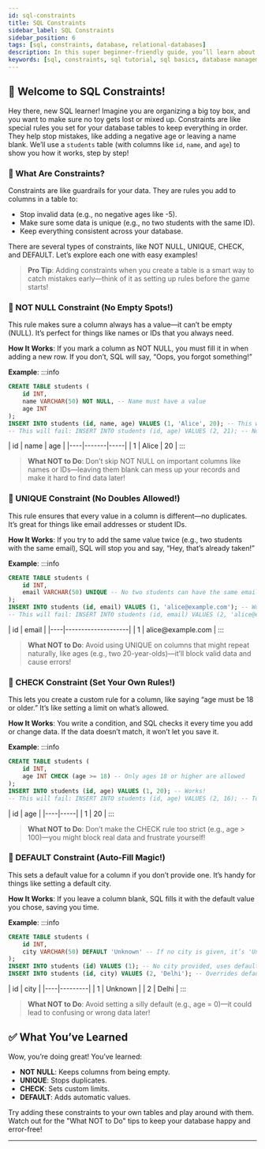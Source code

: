 ```yaml
---
id: sql-constraints
title: SQL Constraints
sidebar_label: SQL Constraints
sidebar_position: 6
tags: [sql, constraints, database, relational-databases]
description: In this super beginner-friendly guide, you’ll learn about SQL constraints—rules that keep your database data safe, accurate, and organized!
keywords: [sql, constraints, sql tutorial, sql basics, database management, relational databases, sql constraints tutorial, sql for beginners, sql in 2025]
---
```


## 📙 Welcome to SQL Constraints!

Hey there, new SQL learner! Imagine you are organizing a big toy box, and you want to make sure no toy gets lost or mixed up. Constraints are like special rules you set for your database tables to keep everything in order. They help stop mistakes, like adding a negative age or leaving a name blank. We’ll use a `students` table (with columns like `id`, `name`, and `age`) to show you how it works, step by step!

### 📘 What Are Constraints?

Constraints are like guardrails for your data. They are rules you add to columns in a table to:
- Stop invalid data (e.g., no negative ages like -5).
- Make sure some data is unique (e.g., no two students with the same ID).
- Keep everything consistent across your database.

There are several types of constraints, like NOT NULL, UNIQUE, CHECK, and DEFAULT. Let’s explore each one with easy examples!

> **Pro Tip**: Adding constraints when you create a table is a smart way to catch mistakes early—think of it as setting up rules before the game starts!

### 📘 NOT NULL Constraint (No Empty Spots!)

This rule makes sure a column always has a value—it can’t be empty (NULL). It’s perfect for things like names or IDs that you always need.

**How It Works**: If you mark a column as NOT NULL, you must fill it in when adding a new row. If you don’t, SQL will say, “Oops, you forgot something!”

**Example**:
    :::info
<Tabs>
  <TabItem value="SQL Code" label="SQL Code">
```sql title="Creating Table with NOT NULL"
CREATE TABLE students (
    id INT,
    name VARCHAR(50) NOT NULL, -- Name must have a value
    age INT
);
INSERT INTO students (id, name, age) VALUES (1, 'Alice', 20); -- This works!
-- This will fail: INSERT INTO students (id, age) VALUES (2, 21); -- No name!
```
  </TabItem>

  <TabItem value="Output" label="Output">
| id | name  | age |
|----|-------|-----|
| 1  | Alice | 20  |
  </TabItem>
</Tabs>
:::

> **What NOT to Do**: Don’t skip NOT NULL on important columns like names or IDs—leaving them blank can mess up your records and make it hard to find data later!

### 🔄 UNIQUE Constraint (No Doubles Allowed!)

This rule ensures that every value in a column is different—no duplicates. It’s great for things like email addresses or student IDs.

**How It Works**: If you try to add the same value twice (e.g., two students with the same email), SQL will stop you and say, “Hey, that’s already taken!”

**Example**:
    :::info
<Tabs>
  <TabItem value="SQL Code" label="SQL Code">
```sql title="Creating Table with UNIQUE"
CREATE TABLE students (
    id INT,
    email VARCHAR(50) UNIQUE -- No two students can have the same email
);
INSERT INTO students (id, email) VALUES (1, 'alice@example.com'); -- Works!
-- This will fail: INSERT INTO students (id, email) VALUES (2, 'alice@example.com'); -- Duplicate!
```
  </TabItem>

  <TabItem value="Output" label="Output">
| id | email              |
|----|--------------------|
| 1  | alice@example.com  |
  </TabItem>
</Tabs>
:::

> **What NOT to Do**: Avoid using UNIQUE on columns that might repeat naturally, like ages (e.g., two 20-year-olds)—it’ll block valid data and cause errors!

### 📘 CHECK Constraint (Set Your Own Rules!)

This lets you create a custom rule for a column, like saying “age must be 18 or older.” It’s like setting a limit on what’s allowed.

**How It Works**: You write a condition, and SQL checks it every time you add or change data. If the data doesn’t match, it won’t let you save it.

**Example**:
    :::info
<Tabs>
  <TabItem value="SQL Code" label="SQL Code">
```sql title="Creating Table with CHECK"
CREATE TABLE students (
    id INT,
    age INT CHECK (age >= 18) -- Only ages 18 or higher are allowed
);
INSERT INTO students (id, age) VALUES (1, 20); -- Works!
-- This will fail: INSERT INTO students (id, age) VALUES (2, 16); -- Too young!
```
  </TabItem>

  <TabItem value="Output" label="Output">
| id | age |
|----|-----|
| 1  | 20  |
  </TabItem>
</Tabs>
:::

> **What NOT to Do**: Don’t make the CHECK rule too strict (e.g., age > 100)—you might block real data and frustrate yourself!

### 🔄 DEFAULT Constraint (Auto-Fill Magic!)

This sets a default value for a column if you don’t provide one. It’s handy for things like setting a default city.

**How It Works**: If you leave a column blank, SQL fills it with the default value you chose, saving you time.

**Example**:
    :::info
<Tabs>
  <TabItem value="SQL Code" label="SQL Code">
```sql title="Creating Table with DEFAULT"
CREATE TABLE students (
    id INT,
    city VARCHAR(50) DEFAULT 'Unknown' -- If no city is given, it’s 'Unknown'
);
INSERT INTO students (id) VALUES (1); -- No city provided, uses default
INSERT INTO students (id, city) VALUES (2, 'Delhi'); -- Overrides default
```
  </TabItem>

  <TabItem value="Output" label="Output">
| id | city    |
|----|---------|
| 1  | Unknown |
| 2  | Delhi   |
  </TabItem>
</Tabs>
:::

> **What NOT to Do**: Avoid setting a silly default (e.g., age = 0)—it could lead to confusing or wrong data later!

## ✅ What You’ve Learned

Wow, you’re doing great! You’ve learned:
- **NOT NULL**: Keeps columns from being empty.
- **UNIQUE**: Stops duplicates.
- **CHECK**: Sets custom limits.
- **DEFAULT**: Adds automatic values.

Try adding these constraints to your own tables and play around with them. Watch out for the "What NOT to Do" tips to keep your database happy and error-free!

---